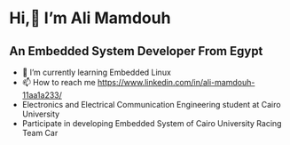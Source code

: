  # Hi,👋 I’m Ali Mamdouh 
 ## An Embedded System Developer From Egypt
- 🌱 I’m currently learning Embedded Linux
- 📫 How to reach me https://www.linkedin.com/in/ali-mamdouh-11aa1a233/
- Electronics and Electrical Communication Engineering student at Cairo University
- Participate in developing Embedded System of Cairo University Racing Team Car

<!---
AliMamdouh2025/AliMamdouh2025 is a ✨ special ✨ repository because its `README.md` (this file) appears on your GitHub profile.
You can click the Preview link to take a look at your changes.
--->

